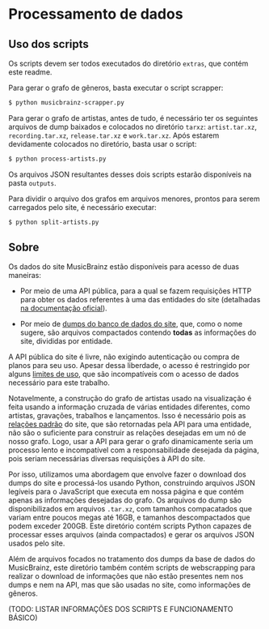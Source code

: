 # Processamento de dados

## Uso dos scripts

Os scripts devem ser todos executados do diretório `extras`, que contém
este readme.

Para gerar o grafo de gêneros, basta executar o script scrapper:

```bash
$ python musicbrainz-scrapper.py
```

Para gerar o grafo de artistas, antes de tudo, é necessário ter os seguintes
arquivos de dump baixados e colocados no diretório `tarxz`: `artist.tar.xz`,
`recording.tar.xz`, `release.tar.xz` e `work.tar.xz`. Após estarem devidamente
colocados no diretório, basta usar o script:

```bash
$ python process-artists.py
```

Os arquivos JSON resultantes desses dois scripts estarão disponíveis na pasta
`outputs`.

Para dividir o arquivo dos grafos em arquivos menores, prontos para serem
carregados pelo site, é necessário executar:

```bash
$ python split-artists.py
```

## Sobre

Os dados do site MusicBrainz estão disponíveis para acesso de duas maneiras:

- Por meio de uma API pública, para a qual se fazem requisições HTTP para obter
os dados referentes à uma das entidades do site
(detalhadas [na documentação oficial](https://musicbrainz.org/doc/MusicBrainz_Database)).

- Por meio de [dumps do banco de dados do site](https://metabrainz.org/datasets/download),
que, como o nome sugere, são arquivos compactados contendo **todas** as informações
do site, divididas por entidade.

A API pública do site é livre, não exigindo autenticação ou compra de planos para
seu uso. Apesar dessa liberdade, o acesso é restringido por alguns
[limites de uso](https://musicbrainz.org/doc/MusicBrainz_API/Rate_Limiting), que
são incompatíveis com o acesso de dados necessário para este trabalho.

Notavelmente, a construção do grafo de artistas usado na visualização é feita
usando a informação cruzada de várias entidades diferentes, como artistas,
gravações, trabalhos e lançamentos. Isso é necessário pois as
[relações padrão](https://musicbrainz.org/relationships) do site, que são retornadas
pela API para uma entidade, não são o suficiente para construir as relações desejadas
em um nó de nosso grafo. Logo, usar a API para gerar o grafo dinamicamente seria
um processo lento e incompatível com a responsabilidade desejada da página, pois
seriam necessárias diversas requisições à API do site.

Por isso, utilizamos uma abordagem que envolve fazer o download dos dumps do site
e processá-los usando Python, construindo arquivos JSON legíveis para o JavaScript
que executa em nossa página e que contém apenas as informações desejadas do grafo.
Os arquivos do dump são disponibilizados em arquivos `.tar.xz`, com tamanhos
compacatados que variam entre poucos megas até 16GB, e tamanhos descompactados
que podem exceder 200GB. Este diretório contém scripts Python capazes de processar
esses arquivos (ainda compactados) e gerar os arquivos JSON usados pelo site.

Além de arquivos focados no tratamento dos dumps da base de dados do MusicBrainz,
este diretório também contém scripts de webscrapping para realizar o download de
informações que não estão presentes nem nos dumps e nem na API, mas que são
usadas no site, como informações de gêneros.

(TODO: LISTAR INFORMAÇÕES DOS SCRIPTS E FUNCIONAMENTO BÁSICO)
